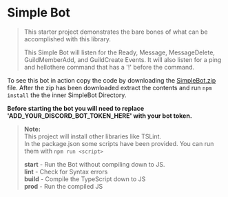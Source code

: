 # Simple Bot

> This starter project demonstrates the bare bones of what can be accomplished with this library.
>
> This Simple Bot will listen for the Ready, Message, MessageDelete, GuildMemberAdd, and GuildCreate Events. It will also listen for a ping and hellothere command that has a '!' before the command.

To see this bot in action copy the code by downloading the [SimpleBot.zip](https://github.com/OwenCalvin/discord.ts/raw/master/starter-projects/simple-bot/SimpleBot.zip) file.
After the zip has been downloaded extract the contents and run `npm install` the the inner SimpleBot Directory.

**Before starting the bot you will need to replace 'ADD_YOUR_DISCORD_BOT_TOKEN_HERE' with your bot token.**

> **Note:**  
> This project will install other libraries like TSLint.  
> In the package.json some scripts have been provided. You can run them with `npm run <script>`
>  
> **start** - Run the Bot without compiling down to JS.  
> **lint** - Check for Syntax errors  
> **build** - Compile the TypeScript down to JS  
> **prod** - Run the compiled JS  
